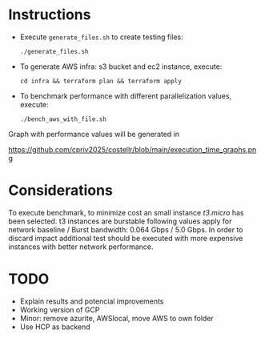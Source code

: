 
# Instructions
* Execute `generate_files.sh` to create testing files:

  `./generate_files.sh`

* To generate AWS infra: s3 bucket and ec2 instance, execute:

  `cd infra && terraform plan && terraform apply`

* To benchmark performance with different parallelization values, execute:

   `./bench_aws_with_file.sh`

Graph with performance values will be generated in

 https://github.com/cpriv2025/costellr/blob/main/execution_time_graphs.png

# Considerations
To execute benchmark, to minimize cost an small instance _t3.micro_ has been selected. t3 instances are burstable following values apply for network baseline / Burst bandwidth:  0.064 Gbps / 5.0 Gbps. In order to discard impact additional test should be executed with more expensive instances with better network performance.

# TODO  
* Explain results and potencial improvements
* Working version of GCP
* Minor: remove azurite, AWSlocal, move AWS to own folder
* Use HCP as backend
